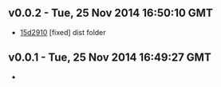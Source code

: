 v0.0.2 - Tue, 25 Nov 2014 16:50:10 GMT
--------------------------------------

- [15d2910](../../commit/15d2910) [fixed] dist folder


v0.0.1 - Tue, 25 Nov 2014 16:49:27 GMT
--------------------------------------

- 


